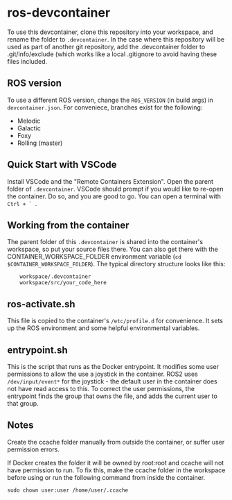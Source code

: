 # ros-devcontainer

To use this devcontainer, clone this repository into your workspace, and rename the folder to `.devcontainer`. In the case where this repository will be used as part of another git repository, add the .devcontainer folder to .git/info/exclude (which works like a local .gitignore to avoid having these files included.

## ROS version

To use a different ROS version, change the `ROS_VERSION` (in build args) in `devcontainer.json`. For conveniece, branches exist for the following:
 - Melodic
 - Galactic
 - Foxy
 - Rolling (master)

## Quick Start with VSCode

Install VSCode and the "Remote Containers Extension". Open the parent folder of `.devcontainer`. VSCode should prompt if you would like to re-open the container. Do so, and you are good to go. You can open a terminal with ``Ctrl + ` ``.

## Working from the container

The parent folder of this `.devcontainer` is shared into the container's workspace, so put your source files there. You can also get there with the CONTAINER_WORKSPACE_FOLDER environment variable (`cd $CONTAINER_WORKSPACE_FOLDER`). The typical directory structure looks like this:

```
    workspace/.devcontainer
    workspace/src/your_code_here
```

## ros-activate.sh
This file is copied to the container's `/etc/profile.d` for convenience. It sets up the ROS environment and some helpful environmental variables.

## entrypoint.sh
This is the script that runs as the Docker entrypoint. It modifies some user permissions to allow the use a joystick in the container. ROS2 uses `/dev/input/event*` for the joystick - the default user in the container does not have read access to this. To correct the user permissions, the entrypoint finds the group that owns the file, and adds the current user to that group.

## Notes
Create the ccache folder manually from outside the container, or suffer user permission errors.

If Docker creates the folder it will be owned by root:root and ccache will not have permission to run. To fix this, make the ccache folder in the workspace before using or run the following command from inside the container.

```
sudo chown user:user /home/user/.ccache
```
